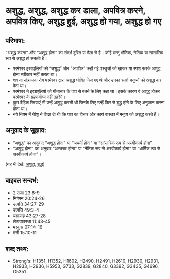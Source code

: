 # अशुद्ध, अशुद्ध, अशुद्ध कर डाला, अपवित्र करने, अपवित्र किए, अशुद्ध हुई, अशुद्ध हो गया, अशुद्ध हो गए #

## परिभाषा: ##

“अशुद्ध करना” और “अशुद्ध होना” का संदर्भ दूषित या मैला से है। कोई वस्तु भौतिक, नैतिक या सांसारिक रूप से अशुद्ध हो सकती है।

* परमेश्वर इस्राएलियों को “अशुद्ध” और “अपवित्र” कही गई वस्तुओं को खाकर या स्पर्श करके अशुद्ध होना स्वीकार नहीं करता था।
* शव या संक्रामक रोग परमेश्वर द्वारा अशुद्ध घोषित किए गए थे और उनका स्पर्श मनुष्यों को अशुद्ध कर देता था।
* परमेश्वर ने इस्राएलियों को यौनाचार के पाप से बचने के लिए कहा था। इसके कारण वे अशुद्ध होकर परमेश्वर के ग्रहणयोग्य नहीं ठहरेंगे।
* कुछ दैहिक क्रियाएं भी उन्हें अशुद्ध करती थी जिनके लिए उन्हें फिर से शुद्ध होने के लिए अनुष्ठान करना होता था।
* नये नियम में यीशु ने शिक्षा दी थी कि पाप का विचार और कार्य वास्तव में मनुष्य को अशुद्ध करते हैं।

## अनुवाद के सुझाव: ##

* “अशुद्ध” का अनुवाद “अशुद्ध होना” या “अधर्मी होना” या “सांसारिक रूप से अस्वीकार्य होना”
* “अशुद्ध होना” का अनुवाद “अस्वच्छ होना” या “नैतिक रूप से अस्वीकार्य होना” या “धार्मिक रूप से अस्वीकार्य होना”।

(यह भी देखें: [अशुद्ध](../unclean.md), [शुद्ध](../clean.md))

## बाइबल सन्दर्भ: ##

* 2 राजा 23:8-9
* निर्गमन 20:24-26
* उत्पत्ति 34:27-29
* उत्पत्ति 49:3-4
* यशायाह 43:27-28
* लैव्यव्यवस्था 11:43-45
* मरकुस 07:14-16
* मत्ती 15:10-11

## शब्द तथ्य: ##

* Strong's: H1351, H1352, H1602, H2490, H2491, H2610, H2930, H2931, H2933, H2936, H5953, G733, G2839, G2840, G3392, G3435, G4696, G5351
